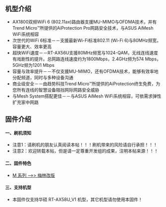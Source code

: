 ## 机型介绍
* AX1800双频WiFi 6 (802.11ax)路由器支援MU-MIMO与OFDMA技术，并有Trend Micro™所提供的AiProtection Pro网路安全技术，与ASUS AiMesh WiFi系统相容
* 次世代的WiFi 6标准－－支援最新Wi-Fi标准802.11 (Wi-Fi 6)与80MHz频宽，容量更大、效率更高
* 超快WiFi速度－－RT-AX56U支援80MHz频宽与1024-QAM，无线连线速度有戏剧性的提升。总网路连线速度约为1800Mbps，2.4GHz频为574 Mbps， 5GHz频为1201 Mbps 
* 容量与效率提升－－不仅支援MU-MIMO，还有OFDMA技术，能够有效率地分配频道，同时与多种设备沟通 
* 商业级安全－－由趋势科技Trend Micro™所提供的AiProtection终生免费，为您所有连线的智慧设备阻挡网际网路安全威胁
* 与Mesh System搭配更佳－－与ASUS AiMesh WiFi系统相容，可依需求弹性扩充家中网路

## 固件介绍
#### 一、刷机须知
* 注意1：请刷机的朋友认真阅读本帖！！！刷机带来的风险请自行承担！！！
* 注意2：欢迎转载本帖，但是请一定尊重开发组的成果，注明本帖来源！！！

#### 二、固件特色
* [M 系列 ——>> 梅林改版](/zh/guide/asus/firmware-m.md)

#### 三、支持机型
* 本固件仅支持华硕 RT-AX58U_V1 机型，其它机型请勿使用本固件！
